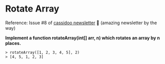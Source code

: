 # Rotate Array

Reference: Issue #8 of [cassidoo newsletter](https://cassidoo.co/newsletter/) 🎉 (amazing newsletter by the way)

**Implement a function rotateArray(int[] arr, n) which rotates an array by n places.**

```console
> rotateArray([1, 2, 3, 4, 5], 2)
> [4, 5, 1, 2, 3]
```